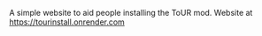 A simple website to aid people installing the ToUR mod. Website at https://tourinstall.onrender.com
